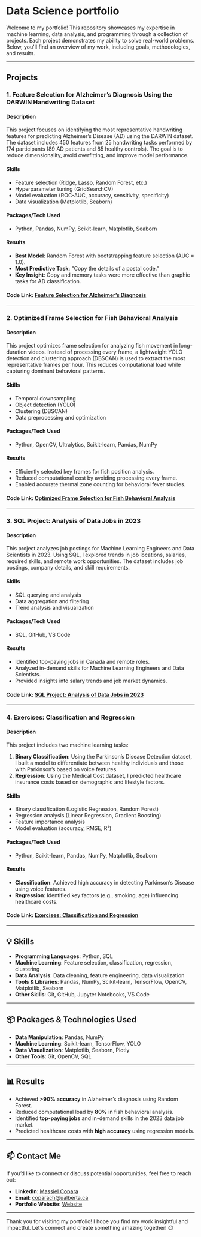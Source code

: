 # Data Science portfolio

Welcome to my portfolio! This repository showcases my expertise in machine learning, data analysis, and programming through a collection of projects. Each project demonstrates my ability to solve real-world problems. Below, you'll find an overview of my work, including goals, methodologies, and results.

---

## **Projects**

### **1. Feature Selection for Alzheimer’s Diagnosis Using the DARWIN Handwriting Dataset**
#### **Description**
This project focuses on identifying the most representative handwriting features for predicting Alzheimer’s Disease (AD) using the DARWIN dataset. The dataset includes 450 features from 25 handwriting tasks performed by 174 participants (89 AD patients and 85 healthy controls). The goal is to reduce dimensionality, avoid overfitting, and improve model performance.

#### **Skills**
- Feature selection (Ridge, Lasso, Random Forest, etc.)
- Hyperparameter tuning (GridSearchCV)
- Model evaluation (ROC-AUC, accuracy, sensitivity, specificity)
- Data visualization (Matplotlib, Seaborn)

#### **Packages/Tech Used**
- Python, Pandas, NumPy, Scikit-learn, Matplotlib, Seaborn

#### **Results**
- **Best Model**: Random Forest with bootstrapping feature selection (AUC = 1.0).
- **Most Predictive Task**: "Copy the details of a postal code."
- **Key Insight**: Copy and memory tasks were more effective than graphic tasks for AD classification.

#### **Code Link**: [Feature Selection for Alzheimer’s Diagnosis](P01_feature_selection_Alzheimer-disease.ipynb)

---

### **2. Optimized Frame Selection for Fish Behavioral Analysis**
#### **Description**
This project optimizes frame selection for analyzing fish movement in long-duration videos. Instead of processing every frame, a lightweight YOLO detection and clustering approach (DBSCAN) is used to extract the most representative frames per hour. This reduces computational load while capturing dominant behavioral patterns.

#### **Skills**
- Temporal downsampling
- Object detection (YOLO)
- Clustering (DBSCAN)
- Data preprocessing and optimization

#### **Packages/Tech Used**
- Python, OpenCV, Ultralytics, Scikit-learn, Pandas, NumPy

#### **Results**
- Efficiently selected key frames for fish position analysis.
- Reduced computational cost by avoiding processing every frame.
- Enabled accurate thermal zone counting for behavioral fever studies.

#### **Code Link**: [Optimized Frame Selection for Fish Behavioral Analysis](P02_frame_selection_for_fish_behavioral_analysis.ipynb)

---

### **3. SQL Project: Analysis of Data Jobs in 2023**
#### **Description**
This project analyzes job postings for Machine Learning Engineers and Data Scientists in 2023. Using SQL, I explored trends in job locations, salaries, required skills, and remote work opportunities. The dataset includes job postings, company details, and skill requirements.

#### **Skills**
- SQL querying and analysis
- Data aggregation and filtering
- Trend analysis and visualization

#### **Packages/Tech Used**
- SQL, GitHub, VS Code

#### **Results**
- Identified top-paying jobs in Canada and remote roles.
- Analyzed in-demand skills for Machine Learning Engineers and Data Scientists.
- Provided insights into salary trends and job market dynamics.

#### **Code Link**: [SQL Project: Analysis of Data Jobs in 2023](project03_SQL-data-jobs-analysis)

---

### **4. Exercises: Classification and Regression**
#### **Description**
This project includes two machine learning tasks:
1. **Binary Classification**: Using the Parkinson’s Disease Detection dataset, I built a model to differentiate between healthy individuals and those with Parkinson’s based on voice features.
2. **Regression**: Using the Medical Cost dataset, I predicted healthcare insurance costs based on demographic and lifestyle factors.

#### **Skills**
- Binary classification (Logistic Regression, Random Forest)
- Regression analysis (Linear Regression, Gradient Boosting)
- Feature importance analysis
- Model evaluation (accuracy, RMSE, R²)

#### **Packages/Tech Used**
- Python, Scikit-learn, Pandas, NumPy, Matplotlib, Seaborn

#### **Results**
- **Classification**: Achieved high accuracy in detecting Parkinson’s Disease using voice features.
- **Regression**: Identified key factors (e.g., smoking, age) influencing healthcare costs.

#### **Code Link**: [Exercises: Classification and Regression](P04_parkinson-classification_medical_regression.ipynb)

---

## 💡 **Skills**
- **Programming Languages**: Python, SQL
- **Machine Learning**: Feature selection, classification, regression, clustering
- **Data Analysis**: Data cleaning, feature engineering, data visualization
- **Tools & Libraries**: Pandas, NumPy, Scikit-learn, TensorFlow, OpenCV, Matplotlib, Seaborn
- **Other Skills**: Git, GitHub, Jupyter Notebooks, VS Code

---

## 📦 **Packages & Technologies Used**
- **Data Manipulation**: Pandas, NumPy
- **Machine Learning**: Scikit-learn, TensorFlow, YOLO
- **Data Visualization**: Matplotlib, Seaborn, Plotly
- **Other Tools**: Git, OpenCV, SQL

---

## 📊 **Results**
- Achieved **>90% accuracy** in Alzheimer’s diagnosis using Random Forest.
- Reduced computational load by **80%** in fish behavioral analysis.
- Identified **top-paying jobs** and in-demand skills in the 2023 data job market.
- Predicted healthcare costs with **high accuracy** using regression models.

---

## 📫 **Contact Me**
If you’d like to connect or discuss potential opportunities, feel free to reach out:
- **LinkedIn**: [Massiel Copara](https://www.linkedin.com/in/massiel-copara-utec/)
- **Email**: [coparach@ualberta.ca](#)
- **Portfolio Website**: [Website](https://massielc.github.io/#)

---

Thank you for visiting my portfolio! I hope you find my work insightful and impactful. Let’s connect and create something amazing together! 😊
